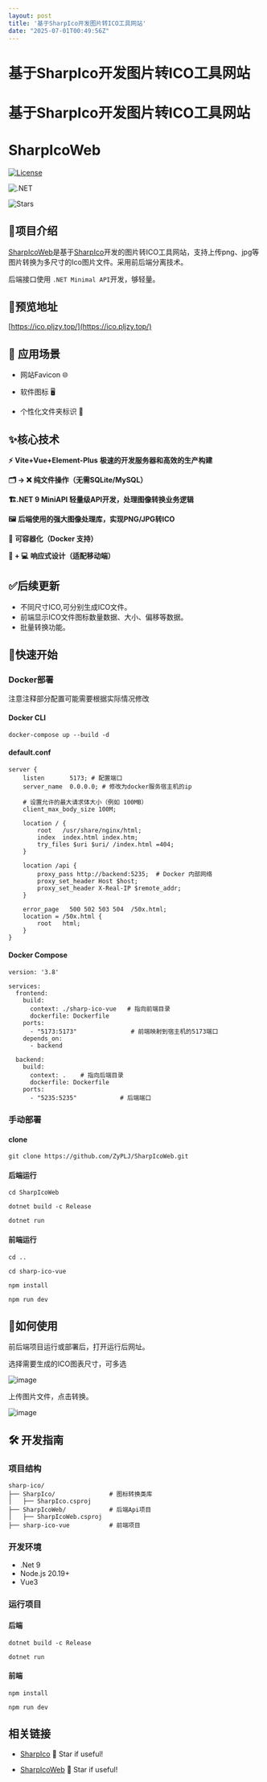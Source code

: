 ```yaml
---
layout: post
title: '基于SharpIco开发图片转ICO工具网站'
date: "2025-07-01T00:49:56Z"
---
```

基于SharpIco开发图片转ICO工具网站
======================

基于SharpIco开发图片转ICO工具网站
======================

SharpIcoWeb
===========

[![License](https://camo.githubusercontent.com/bb4e5c0036a6a8cdbc59b38d44f09ad8f6dc722751dad34d3df5bf0ac61913c1/68747470733a2f2f696d672e736869656c64732e696f2f62616467652f6c6963656e73652d4d49542d626c7565)](https://camo.githubusercontent.com/bb4e5c0036a6a8cdbc59b38d44f09ad8f6dc722751dad34d3df5bf0ac61913c1/68747470733a2f2f696d672e736869656c64732e696f2f62616467652f6c6963656e73652d4d49542d626c7565)

![.NET](https://camo.githubusercontent.com/7732c145abc7fb05a8373d4d161318970723f355ddd1d080a3fbef3c6941cd0f/68747470733a2f2f696d672e736869656c64732e696f2f62616467652f2e4e45542d392e302d707572706c65)

![Stars](https://img.shields.io/github/stars/ZyPLJ/SharpIcoWeb?color=gold&style=for-the-badge)

📝项目介绍
------

[SharpIcoWeb](https://github.com/ZyPLJ/SharpIcoWeb)是基于[SharpIco](https://github.com/star-plan/sharp-ico)开发的图片转ICO工具网站，支持上传png、jpg等图片转换为多尺寸的Ico图片文件。采用前后端分离技术。

后端接口使用 `.NET Minimal API`开发，够轻量。

📍预览地址
------

[https://ico.pljzy.top/](https://ico.pljzy.top/)

🎯 应用场景
-------

*   网站Favicon 🌐
*   软件图标 🖥️
*   个性化文件夹标识 📂

    <link rel="icon" type="image/x-icon" href="/logo.ico" />
    

✨核心技术
-----

**⚡** **Vite+Vue+Element-Plus** **极速的开发服务器和高效的生产构建**

**🗂️ → ❌** **纯文件操作（无需SQLite/MySQL）**

**🏗️.NET 9 MiniAPI 轻量级API开发，处理图像转换业务逻辑**

**🖼️** **后端使用的强大图像处理库，实现PNG/JPG转ICO**

**🐳** **可容器化（Docker 支持）**

**📱 + 💻** **响应式设计（适配移动端）**

✅后续更新
-----

*    不同尺寸ICO,可分别生成ICO文件。
*    前端显示ICO文件图标数量数据、大小、偏移等数据。
*    批量转换功能。

🚀快速开始
------

### Docker部署

注意注释部分配置可能需要根据实际情况修改

#### Docker CLI

    docker-compose up --build -d
    

#### default.conf

    server {
        listen       5173; # 配置端口
        server_name  0.0.0.0; # 修改为docker服务宿主机的ip 
      
        # 设置允许的最大请求体大小（例如 100MB）
        client_max_body_size 100M;
     
        location / {
            root   /usr/share/nginx/html;
            index  index.html index.htm;
            try_files $uri $uri/ /index.html =404;
        }
      
        location /api {
            proxy_pass http://backend:5235;  # Docker 内部网络
            proxy_set_header Host $host;
            proxy_set_header X-Real-IP $remote_addr;
        }
     
        error_page   500 502 503 504  /50x.html;
        location = /50x.html {
            root   html;
        }
    }
    

#### Docker Compose

    version: '3.8'
    
    services:
      frontend:
        build:
          context: ./sharp-ico-vue   # 指向前端目录
          dockerfile: Dockerfile
        ports:
          - "5173:5173"               # 前端映射到宿主机的5173端口
        depends_on:
          - backend
    
      backend:
        build:
          context: .    # 指向后端目录
          dockerfile: Dockerfile
        ports:
          - "5235:5235"            # 后端端口
    

### 手动部署

#### clone

`git clone https://github.com/ZyPLJ/SharpIcoWeb.git`

#### 后端运行

    cd SharpIcoWeb
    
    dotnet build -c Release
    
    dotnet run
    

#### 前端运行

    cd ..
    
    cd sharp-ico-vue
    
    npm install
    
    npm run dev
    

👀如何使用
------

前后端项目运行或部署后，打开运行后网址。

选择需要生成的ICO图表尺寸，可多选

![image](https://img2024.cnblogs.com/blog/3091176/202506/3091176-20250630144434633-1774716702.png)

上传图片文件，点击转换。

![image](https://img2024.cnblogs.com/blog/3091176/202506/3091176-20250630144443391-811153464.png)

🛠 开发指南
-------

### 项目结构

    sharp-ico/
    ├── SharpIco/               # 图标转换类库  
    │   ├── SharpIco.csproj
    ├── SharpIcoWeb/            # 后端Api项目
    │   ├── SharpIcoWeb.csproj
    ├── sharp-ico-vue           # 前端项目
    

### 开发环境

*   .Net 9
*   Node.js 20.19+
*   Vue3

### 运行项目

#### 后端

    dotnet build -c Release
    
    dotnet run
    

#### 前端

    npm install
    
    npm run dev
    

相关链接
----

*   [SharpIco](https://github.com/star-plan/sharp-ico "SharpIco是一个纯 C# AOT 实现的轻量级图标生成工具") 🌟 Star if useful!

*   [SharpIcoWeb](https://github.com/ZyPLJ/SharpIcoWeb) 🌟 Star if useful!